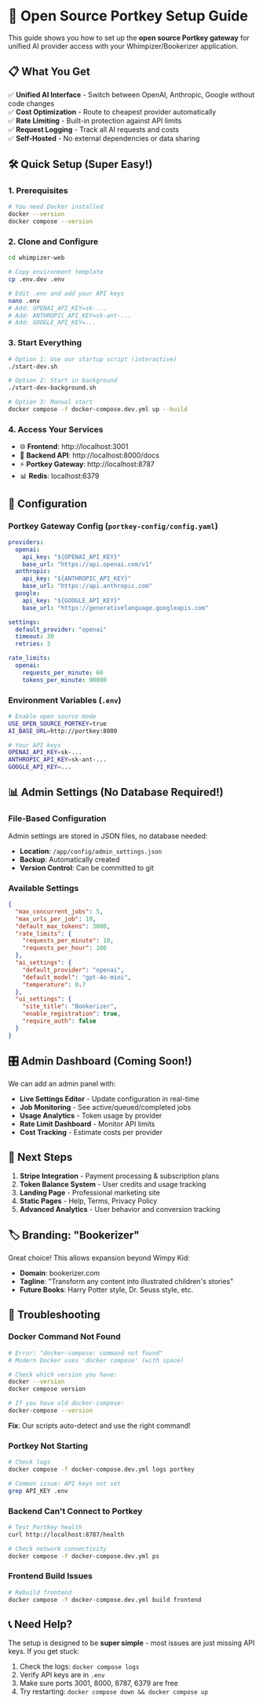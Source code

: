 # 🚀 Open Source Portkey Setup Guide

This guide shows you how to set up the **open source Portkey gateway** for unified AI provider access with your Whimpizer/Bookerizer application.

## 📋 What You Get

✅ **Unified AI Interface** - Switch between OpenAI, Anthropic, Google without code changes  
✅ **Cost Optimization** - Route to cheapest provider automatically  
✅ **Rate Limiting** - Built-in protection against API limits  
✅ **Request Logging** - Track all AI requests and costs  
✅ **Self-Hosted** - No external dependencies or data sharing  

## 🛠️ Quick Setup (Super Easy!)

### 1. Prerequisites
```bash
# You need Docker installed
docker --version
docker compose --version
```

### 2. Clone and Configure
```bash
cd whimpizer-web

# Copy environment template
cp .env.dev .env

# Edit .env and add your API keys
nano .env
# Add: OPENAI_API_KEY=sk-...
# Add: ANTHROPIC_API_KEY=sk-ant-...
# Add: GOOGLE_API_KEY=...
```

### 3. Start Everything
```bash
# Option 1: Use our startup script (interactive)
./start-dev.sh

# Option 2: Start in background
./start-dev-background.sh

# Option 3: Manual start
docker compose -f docker-compose.dev.yml up --build
```

### 4. Access Your Services
- 🌐 **Frontend**: http://localhost:3001
- 🔧 **Backend API**: http://localhost:8000/docs
- ⚡ **Portkey Gateway**: http://localhost:8787
- 📊 **Redis**: localhost:6379

## 🔧 Configuration

### Portkey Gateway Config (`portkey-config/config.yaml`)
```yaml
providers:
  openai:
    api_key: "${OPENAI_API_KEY}"
    base_url: "https://api.openai.com/v1"
  anthropic:
    api_key: "${ANTHROPIC_API_KEY}"
    base_url: "https://api.anthropic.com"
  google:
    api_key: "${GOOGLE_API_KEY}"
    base_url: "https://generativelanguage.googleapis.com"

settings:
  default_provider: "openai"
  timeout: 30
  retries: 3

rate_limits:
  openai:
    requests_per_minute: 60
    tokens_per_minute: 90000
```

### Environment Variables (`.env`)
```bash
# Enable open source mode
USE_OPEN_SOURCE_PORTKEY=true
AI_BASE_URL=http://portkey:8000

# Your API keys
OPENAI_API_KEY=sk-...
ANTHROPIC_API_KEY=sk-ant-...
GOOGLE_API_KEY=...
```

## 📊 Admin Settings (No Database Required!)

### File-Based Configuration
Admin settings are stored in JSON files, no database needed:
- **Location**: `/app/config/admin_settings.json`
- **Backup**: Automatically created
- **Version Control**: Can be committed to git

### Available Settings
```json
{
  "max_concurrent_jobs": 5,
  "max_urls_per_job": 10,
  "default_max_tokens": 3000,
  "rate_limits": {
    "requests_per_minute": 10,
    "requests_per_hour": 100
  },
  "ai_settings": {
    "default_provider": "openai",
    "default_model": "gpt-4o-mini",
    "temperature": 0.7
  },
  "ui_settings": {
    "site_title": "Bookerizer",
    "enable_registration": true,
    "require_auth": false
  }
}
```

## 🎛️ Admin Dashboard (Coming Soon!)

We can add an admin panel with:
- **Live Settings Editor** - Update configuration in real-time
- **Job Monitoring** - See active/queued/completed jobs  
- **Usage Analytics** - Token usage by provider
- **Rate Limit Dashboard** - Monitor API limits
- **Cost Tracking** - Estimate costs per provider

## 🚀 Next Steps

1. **Stripe Integration** - Payment processing & subscription plans
2. **Token Balance System** - User credits and usage tracking  
3. **Landing Page** - Professional marketing site
4. **Static Pages** - Help, Terms, Privacy Policy
5. **Advanced Analytics** - User behavior and conversion tracking

## 🏷️ Branding: "Bookerizer"

Great choice! This allows expansion beyond Wimpy Kid:
- **Domain**: bookerizer.com
- **Tagline**: "Transform any content into illustrated children's stories"
- **Future Books**: Harry Potter style, Dr. Seuss style, etc.

## 🔧 Troubleshooting

### Docker Command Not Found
```bash
# Error: "docker-compose: command not found"
# Modern Docker uses 'docker compose' (with space)

# Check which version you have:
docker --version
docker compose version

# If you have old docker-compose:
docker-compose --version
```
**Fix**: Our scripts auto-detect and use the right command!

### Portkey Not Starting
```bash
# Check logs
docker compose -f docker-compose.dev.yml logs portkey

# Common issue: API keys not set
grep API_KEY .env
```

### Backend Can't Connect to Portkey
```bash
# Test Portkey health
curl http://localhost:8787/health

# Check network connectivity
docker compose -f docker-compose.dev.yml ps
```

### Frontend Build Issues
```bash
# Rebuild frontend
docker compose -f docker-compose.dev.yml build frontend
```

## 📞 Need Help?

The setup is designed to be **super simple** - most issues are just missing API keys. If you get stuck:

1. Check the logs: `docker compose logs`
2. Verify API keys are in `.env`
3. Make sure ports 3001, 8000, 8787, 6379 are free
4. Try restarting: `docker compose down && docker compose up`